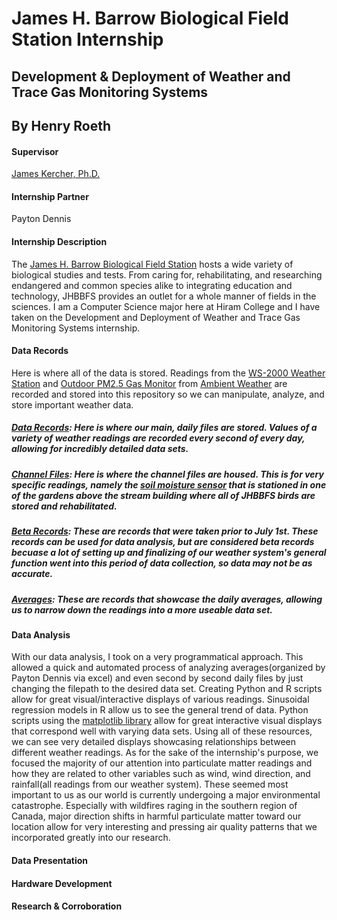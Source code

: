 # James H. Barrow Biological Field Station Internship
## Development & Deployment of Weather and Trace Gas Monitoring Systems
## By Henry Roeth

#### Supervisor
[James Kercher, Ph.D.](https://www.hiram.edu/faculty-and-staff/james-kercher/)

#### Internship Partner
Payton Dennis

#### Internship Description
The [James H. Barrow Biological Field Station](https://www.hiram.edu/academics/field-stations/barrow-field-station/) hosts a wide variety of biological studies and tests. From caring for, rehabilitating, and researching endangered and common species alike to integrating education and technology, JHBBFS provides an outlet for a whole manner of fields in the sciences. I am a Computer Science major here at Hiram College and I have taken on the Development and Deployment of Weather and Trace Gas Monitoring Systems internship.

#### Data Records
Here is where all of the data is stored. Readings from the [WS-2000 Weather Station](https://ambientweather.com/ws-2000-smart-weather-station) and [Outdoor PM2.5 Gas Monitor](https://ambientweather.com/pm25-wireless-outdoor-particulate-monitor) from [Ambient Weather](https://ambientweather.com/) are recorded and stored into this repository so we can manipulate, analyze, and store important weather data. 
##### [Data Records](https://github.com/henryroeth/fs_sample_testing/tree/main/data_records): Here is where our main, daily files are stored. Values of a variety of weather readings are recorded every second of every day, allowing for incredibly detailed data sets.
##### [Channel Files](https://github.com/henryroeth/fs_sample_testing/tree/main/data_records/channel_files): Here is where the channel files are housed. This is for very specific readings, namely the [soil moisture sensor](https://ambientweather.com/wh31sm-soil-moisture-sensor) that is stationed in one of the gardens above the stream building where all of JHBBFS birds are stored and rehabilitated. 
##### [Beta Records](https://github.com/henryroeth/fs_sample_testing/tree/main/data_records/beta_records): These are records that were taken prior to July 1st. These records can be used for data analysis, but are considered beta records becuase a lot of setting up and finalizing of our weather system's general function went into this period of data collection, so data may not be as accurate. 
##### [Averages](https://github.com/henryroeth/fs_sample_testing/tree/main/data_records/averages): These are records that showcase the daily averages, allowing us to narrow down the readings into a more useable data set.

#### Data Analysis
With our data analysis, I took on a very programmatical approach. This allowed a quick and automated process of analyzing averages(organized by Payton Dennis via excel) and even second by second daily files by just changing the filepath to the desired data set. Creating Python and R scripts allow for great visual/interactive displays of various readings. Sinusoidal regression models in R allow us to see the general trend of data. Python scripts using the [matplotlib library](https://matplotlib.org/stable/index.html) allow for great interactive visual displays that correspond well with varying data sets. Using all of these resources, we can see very detailed displays showcasing relationships between different weather readings. As for the sake of the internship's purpose, we focused the majority of our attention into particulate matter readings and how they are related to other variables such as wind, wind direction, and rainfall(all readings from our weather system). These seemed most important to us as our world is currently undergoing a major environmental catastrophe. Especially with wildfires raging in the southern region of Canada, major direction shifts in harmful particulate matter toward our location allow for very interesting and pressing air quality patterns that we incorporated greatly into our research. 
#### Data Presentation

#### Hardware Development

#### Research & Corroboration


